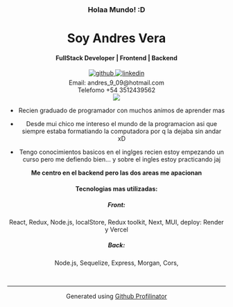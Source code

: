 <div align="center">
<h3> Holaa Mundo! :D  </h3>
<div style={{ color:"red"}}>
<h1> Soy Andres Vera </h1>
<div/>
<h4 style="margin-bottom: "5px";"> FullStack Developer | Frontend | Backend</h4>


<div align="center">
<a href="https://github.com/AndresXX1" target="_blank">
<img src=https://img.shields.io/badge/github-%2324292e.svg?&style=for-the-badge&logo=github&logoColor=white alt=github style="margin-bottom: 5px;" />
</a>
<a href="https://www.linkedin.com/in/andres-vera-676414281/" target="_blank">
<img src=https://img.shields.io/badge/linkedin-%231E77B5.svg?&style=for-the-badge&logo=linkedin&logoColor=white alt=linkedin style="margin-bottom: 5px;" />
</a>  
</div>  
<div>
Email: andres_9_09@hotmail.com
</div>
<div>
Telefomo +54 3512439562
</div>
<img src="https://i.pinimg.com/originals/2f/f4/28/2ff428006f3ade5f10beac69372062ab.gif" align="center" style="width: 100%, marginBottom: 10px" />
</div>  
  


  

- Recien graduado de programador con muchos animos de aprender mas   
  

- Desde mui chico me intereso el mundo de la programacion asi que siempre estaba formatiando la computadora por q la dejaba sin andar xD 
  

- Tengo conocimientos basicos en el inglges recien estoy empezando un curso pero me defiendo bien... y sobre el ingles estoy practicando jaj
  

**<ins><div align="center">Me centro en el backend pero las dos areas me apacionan</div></ins>**  
  <div>
<h4>Tecnologias mas utilizadas: <h4/>
<h5> Front: </h5>
<p> React, Redux, Node.js, localStore, Redux toolkit, Next, MUI, deploy: Render y Vercel</p>
<h5> Back: </h5> 
<p> Node.js, Sequelize, Express, Morgan, Cors,</p>
</div>







<br />

----
<div align="center">Generated using <a href="https://profilinator.rishav.dev/" target="_blank">Github Profilinator</a></div>
